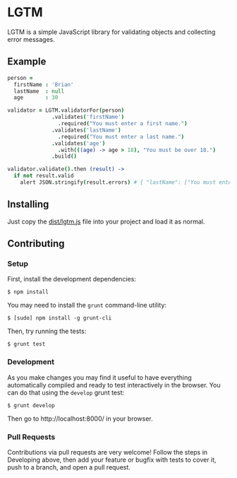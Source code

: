 # LGTM

LGTM is a simple JavaScript library for validating objects and collecting error messages.

## Example

```coffeescript
person =
  firstName : 'Brian'
  lastName  : null
  age       : 30

validator = LGTM.validatorFor(person)
              .validates('firstName')
                .required("You must enter a first name.")
              .validates('lastName')
                .required("You must enter a last name.")
              .validates('age')
                .with(((age) -> age > 18), "You must be over 18.")
              .build()

validator.validate().then (result) ->
  if not result.valid
    alert JSON.stringify(result.errors) # { "lastName": ["You must enter a last name."] }
```

## Installing

Just copy the [dist/lgtm.js](dist/lgtm.js) file into your project and load it as normal.

## Contributing

### Setup

First, install the development dependencies:

```
$ npm install
```

You may need to install the `grunt` command-line utility:

```
$ [sudo] npm install -g grunt-cli
```

Then, try running the tests:

```
$ grunt test
```

### Development

As you make changes you may find it useful to have everything automatically
compiled and ready to test interactively in the browser. You can do that using
the `develop` grunt test:

```
$ grunt develop
```

Then go to http://localhost:8000/ in your browser.

### Pull Requests

Contributions via pull requests are very welcome! Follow the steps in
Developing above, then add your feature or bugfix with tests to cover it, push
to a branch, and open a pull request.

